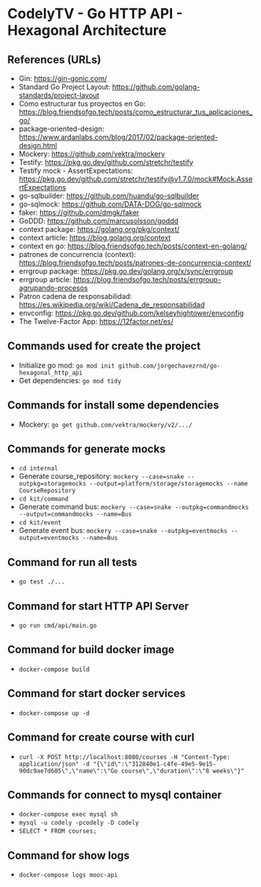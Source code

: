 # CodelyTV - Go HTTP API - Hexagonal Architecture

## References (URLs)
- Gin: https://gin-gonic.com/
- Standard Go Project Layout: https://github.com/golang-standards/project-layout
- Cómo estructurar tus proyectos en Go: https://blog.friendsofgo.tech/posts/como_estructurar_tus_aplicaciones_go/
- package-oriented-design: https://www.ardanlabs.com/blog/2017/02/package-oriented-design.html
- Mockery: https://github.com/vektra/mockery
- Testify: https://pkg.go.dev/github.com/stretchr/testify
- Testify mock - AssertExpectations: https://pkg.go.dev/github.com/stretchr/testify@v1.7.0/mock#Mock.AssertExpectations
- go-sqlbuilder: https://github.com/huandu/go-sqlbuilder
- go-sqlmock: https://github.com/DATA-DOG/go-sqlmock
- faker: https://github.com/dmgk/faker
- GoDDD: https://github.com/marcusolsson/goddd
- context package: https://golang.org/pkg/context/
- context article: https://blog.golang.org/context
- context en go: https://blog.friendsofgo.tech/posts/context-en-golang/
- patrones de concurrencia (context): https://blog.friendsofgo.tech/posts/patrones-de-concurrencia-context/
- errgroup package: https://pkg.go.dev/golang.org/x/sync/errgroup
- errgroup article: https://blog.friendsofgo.tech/posts/errgroup-agrupando-procesos
- Patron cadena de responsabilidad: https://es.wikipedia.org/wiki/Cadena_de_responsabilidad
- envconfig: https://pkg.go.dev/github.com/kelseyhightower/envconfig
- The Twelve-Factor App: https://12factor.net/es/

## Commands used for create the project
- Initialize go mod: `go mod init github.com/jorgechavezrnd/go-hexagonal_http_api`
- Get dependencies: `go mod tidy`

## Commands for install some dependencies
- Mockery: `go get github.com/vektra/mockery/v2/.../`

## Commands for generate mocks
- `cd internal`
- Generate course_repository: `mockery --case=snake --outpkg=storagemocks --output=platform/storage/storagemocks --name CourseRepository`
- `cd kit/command`
- Generate command bus: `mockery --case=snake --outpkg=commandmocks --output=commandmocks --name=Bus`
- `cd kit/event`
- Generate event bus: `mockery --case=snake --outpkg=eventmocks --output=eventmocks --name=Bus`

## Command for run all tests
- `go test ./...`

## Command for start HTTP API Server
- `go run cmd/api/main.go`

## Command for build docker image
- `docker-compose build`

## Command for start docker services
- `docker-compose up -d`

## Command for create course with curl
- `curl -X POST http://localhost:8080/courses -H "Content-Type: application/json" -d "{\"id\":\"312840e1-c4fe-49e5-9e15-90dc9ae7d605\",\"name\":\"Go course\",\"duration\":\"8 weeks\"}"`

## Commands for connect to mysql container
- `docker-compose exec mysql sh`
- `mysql -u codely -pcodely -D codely`
- `SELECT * FROM courses;`

## Command for show logs
- `docker-compose logs mooc-api`
